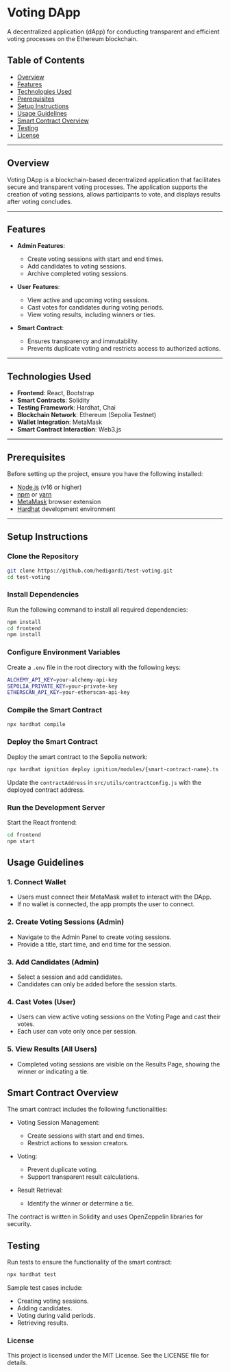 # Voting DApp

A decentralized application (dApp) for conducting transparent and efficient voting processes on the Ethereum blockchain.

## Table of Contents

- [Overview](#overview)
- [Features](#features)
- [Technologies Used](#technologies-used)
- [Prerequisites](#prerequisites)
- [Setup Instructions](#setup-instructions)
- [Usage Guidelines](#usage-guidelines)
- [Smart Contract Overview](#smart-contract-overview)
- [Testing](#testing)
- [License](#license)

---

## Overview

Voting DApp is a blockchain-based decentralized application that facilitates secure and transparent voting processes. The application supports the creation of voting sessions, allows participants to vote, and displays results after voting concludes.

---

## Features

- **Admin Features**:
  - Create voting sessions with start and end times.
  - Add candidates to voting sessions.
  - Archive completed voting sessions.

- **User Features**:
  - View active and upcoming voting sessions.
  - Cast votes for candidates during voting periods.
  - View voting results, including winners or ties.

- **Smart Contract**:
  - Ensures transparency and immutability.
  - Prevents duplicate voting and restricts access to authorized actions.

---

## Technologies Used
- **Frontend**: React, Bootstrap
- **Smart Contracts**: Solidity
- **Testing Framework**: Hardhat, Chai
- **Blockchain Network**: Ethereum (Sepolia Testnet)
- **Wallet Integration**: MetaMask
- **Smart Contract Interaction**: Web3.js

---

## Prerequisites

Before setting up the project, ensure you have the following installed:

- [Node.js](https://nodejs.org/) (v16 or higher)
- [npm](https://www.npmjs.com/) or [yarn](https://yarnpkg.com/)
- [MetaMask](https://metamask.io/) browser extension
- [Hardhat](https://hardhat.org/) development environment

---

## Setup Instructions

### Clone the Repository
```sh
git clone https://github.com/hedigardi/test-voting.git
cd test-voting
```

### Install Dependencies
Run the following command to install all required dependencies:
```sh
npm install
cd frontend
npm install
```

### Configure Environment Variables
Create a `.env` file in the root directory with the following keys:
```sh
ALCHEMY_API_KEY=your-alchemy-api-key
SEPOLIA_PRIVATE_KEY=your-private-key
ETHERSCAN_API_KEY=your-etherscan-api-key
```

### Compile the Smart Contract
```sh
npx hardhat compile
```

### Deploy the Smart Contract
Deploy the smart contract to the Sepolia network:
```sh
npx hardhat ignition deploy ignition/modules/{smart-contract-name}.ts --network sepolia --verify
```
Update the `contractAddress` in `src/utils/contractConfig.js` with the deployed contract address.

### Run the Development Server
Start the React frontend:
```sh
cd frontend
npm start
```

## Usage Guidelines
### 1. Connect Wallet
  * Users must connect their MetaMask wallet to interact with the DApp.
  * If no wallet is connected, the app prompts the user to connect.
    
### 2. Create Voting Sessions (Admin)
  * Navigate to the Admin Panel to create voting sessions.
  * Provide a title, start time, and end time for the session.
    
### 3. Add Candidates (Admin)
  * Select a session and add candidates.
  * Candidates can only be added before the session starts.
    
### 4. Cast Votes (User)
  * Users can view active voting sessions on the Voting Page and cast their votes.
  * Each user can vote only once per session.
    
### 5. View Results (All Users)
  * Completed voting sessions are visible on the Results Page, showing the winner or indicating a tie.

## Smart Contract Overview
The smart contract includes the following functionalities:

* Voting Session Management:
  * Create sessions with start and end times.
  * Restrict actions to session creators.

* Voting:
  * Prevent duplicate voting.
  * Support transparent result calculations.

* Result Retrieval:
  * Identify the winner or determine a tie.

The contract is written in Solidity and uses OpenZeppelin libraries for security.


## Testing
Run tests to ensure the functionality of the smart contract:
```sh
npx hardhat test
```
Sample test cases include:
* Creating voting sessions.
* Adding candidates.
* Voting during valid periods.
* Retrieving results.

### License
This project is licensed under the MIT License. See the LICENSE file for details.
